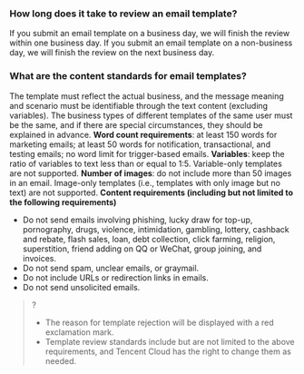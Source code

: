 [](id:que1) 
### How long does it take to review an email template?
If you submit an email template on a business day, we will finish the review within one business day.
If you submit an email template on a non-business day, we will finish the review on the next business day.


[](id:que2) 
### What are the content standards for email templates?
The template must reflect the actual business, and the message meaning and scenario must be identifiable through the text content (excluding variables). The business types of different templates of the same user must be the same, and if there are special circumstances, they should be explained in advance.
**Word count requirements**: at least 150 words for marketing emails; at least 50 words for notification, transactional, and testing emails; no word limit for trigger-based emails.
**Variables**: keep the ratio of variables to text less than or equal to 1:5. Variable-only templates are not supported.
**Number of images**: do not include more than 50 images in an email. Image-only templates (i.e., templates with only image but no text) are not supported.
**Content requirements (including but not limited to the following requirements)**
- Do not send emails involving phishing, lucky draw for top-up, pornography, drugs, violence, intimidation, gambling, lottery, cashback and rebate, flash sales, loan, debt collection, click farming, religion, superstition, friend adding on QQ or WeChat, group joining, and invoices.
- Do not send spam, unclear emails, or graymail.
- Do not include URLs or redirection links in emails.
- Do not send unsolicited emails.

>?
>- The reason for template rejection will be displayed with a red exclamation mark.
>- Template review standards include but are not limited to the above requirements, and Tencent Cloud has the right to change them as needed.


